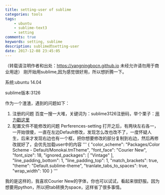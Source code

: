 ```yaml
---
title: setting-user of sublime
categories: tools
tags: 
    - ubuntu
    - sublime-text3
    - setting
comments: true
keywords: setting, sublime
description: sublime的setting-user
date: 2017-12-08 23:45:05
---
```

（转载请注明作者和出处：https://yangningbocn.github.io 未经允许请勿用于商业用途）
刚开始用sublime,因为感觉很好用，所以想折腾一下。 

系统:ubuntu 14.04 

sublime版本:3126

作为一个渣渣，遇到的问题如下：

1.  注册的问题
 百度一搜一大堆，关键词为：sublime3126注册码，举个栗子：[用力戳这里](http://blog.csdn.net/javaexploreroooo/article/details/77989993)
2.  配置文件不能修改的问题
    Perferences-setting
打开之后，有两块左右各一，一开始很傻，一直在左边Default修改，发现怎么改也改不了，一度怀疑人生，后来才发现右边也有一个框，把你想要修改的部分复制到右边，然后再修改就好了，会优先加载user中的内容
'''
{
    "color_scheme": "Packages/Color Scheme - Default/Monokai.tmTheme",
    "font_face": "Courier New",
    "font_size": 18,
    "ignored_packages":
    [
        "Vintage"
    ],
    "line_padding_bottom": 1,
    "line_padding_top": 1,
    "match_brackets": true,
    "theme": "Default.sublime-theme",
    "tranlate_tabs_to_spaces": true,
    "wrap_width": 100
}
'''

我的是这样的，我喜欢Courier New的字体，你也可以试试，看起来很舒服。因为想要用python，所以把tab转换为space，这样省了很多事情。

